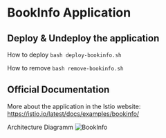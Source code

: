 

# BookInfo Application

## Deploy & Undeploy the application
How to deploy
`bash deploy-bookinfo.sh`

How to remove
`bash remove-bookinfo.sh`


## Official Documentation

More about the application in the Istio website:
https://istio.io/latest/docs/examples/bookinfo/


Architecture Diagramm
![BookInfo](https://istio.io/latest/docs/examples/bookinfo/noistio.svg)

